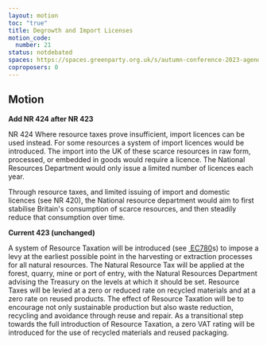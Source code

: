 ```yaml
---
layout: motion
toc: "true"
title: Degrowth and Import Licenses
motion_code:
  number: 21
status: notdebated
spaces: https://spaces.greenparty.org.uk/s/autumn-conference-2023-agenda-forum/post/post/view?id=10938
coproposers: 0
---
```

## M﻿otion

**Add NR 424 after NR 423**

NR 424 Where resource taxes prove insufficient, import licences can be used instead. For some resources a system of import licences would be introduced. The import into the UK of these scarce resources in raw form, processed, or embedded in goods would require a licence. The National Resources Department would only issue a limited number of licences each year.

Through resource taxes, and limited issuing of import and domestic licences (see NR 420), the National resource department would aim to first stabilise Britain's consumption of scarce resources, and then steadily reduce that consumption over time.

**Current 423 (unchanged)**

A system of Resource Taxation will be introduced (see [ EC780](https://web.archive.org/web/20131113015343/http:/policy.greenparty.org.uk/index.php/ec#EC780)s) to impose a levy at the earliest possible point in the harvesting or extraction processes for all natural resources. The Natural Resource Tax will be applied at the forest, quarry, mine or port of entry, with the Natural Resources Department advising the Treasury on the levels at which it should be set. Resource Taxes will be levied at a zero or reduced rate on recycled materials and at a zero rate on reused products. The effect of Resource Taxation will be to encourage not only sustainable production but also waste reduction, recycling and avoidance through reuse and repair. As a transitional step towards the full introduction of Resource Taxation, a zero VAT rating will be introduced for the use of recycled materials and reused packaging.
